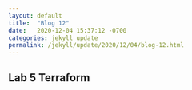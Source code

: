 ```yaml
---
layout: default
title:  "Blog 12"
date:   2020-12-04 15:37:12 -0700
categories: jekyll update
permalink: /jekyll/update/2020/12/04/blog-12.html
---
```


## Lab 5 Terraform
